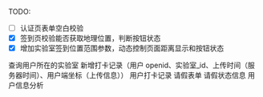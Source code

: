 TODO:

- [ ] 认证页表单空白校验
- [x] 签到页校验能否获取地理位置，判断按钮状态
- [x] 增加实验室签到位置范围参数，动态控制页面距离显示和按钮状态

查询用户所在的实验室
新增打卡记录（用户 openid、实验室\_id、上传时间（服务器时间）、用户端坐标（上传信息））
用户打卡记录
请假表单
请假状态信息
用户信息分析
